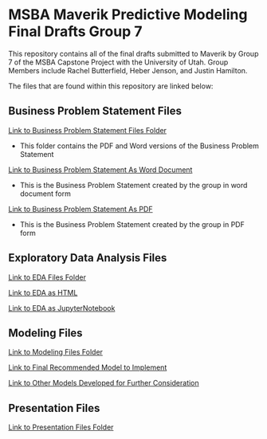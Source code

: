 # MSBA Maverik Predictive Modeling Final Drafts Group 7
This repository contains all of the final drafts submitted to Maverik by Group 7 of the MSBA Capstone Project with the University of Utah. Group Members include Rachel Butterfield, Heber Jenson, and Justin Hamilton.


The files that are found within this repository are linked below:

## Business Problem Statement Files

[Link to Business Problem Statement Files Folder](https://github.com/justinhamilton125/MSBA-Maverik-Predictive-Modeling-Final-Drafts-Group-7/tree/main/Business%20Problem%20Statement%20Files)

- This folder contains the PDF and Word versions of the Business Problem Statement

[Link to Business Problem Statement As Word Document](https://github.com/justinhamilton125/MSBA-Maverik-Predictive-Modeling-Final-Drafts-Group-7/blob/main/Business%20Problem%20Statement%20Files/IS%206813%20Maverick%20Business%20Problem%20Statement.docx)

- This is the Business Problem Statement created by the group in word document form

[Link to Business Problem Statement As PDF](https://github.com/justinhamilton125/MSBA-Maverik-Predictive-Modeling-Final-Drafts-Group-7/blob/main/Business%20Problem%20Statement%20Files/IS%206813%20Maverick%20Business%20Problem%20Statement.pdf)

- This is the Business Problem Statement created by the group in PDF form


## Exploratory Data Analysis Files

[Link to EDA Files Folder](https://github.com/justinhamilton125/MSBA-Maverik-Predictive-Modeling-Final-Drafts-Group-7/tree/main/EDA%20Files)

[Link to EDA as HTML](https://github.com/justinhamilton125/MSBA-Maverik-Predictive-Modeling-Final-Drafts-Group-7/blob/main/EDA%20Files/Group%207%20EDA%20Final%20Draft.html)

[Link to EDA as JupyterNotebook](https://github.com/justinhamilton125/MSBA-Maverik-Predictive-Modeling-Final-Drafts-Group-7/blob/main/EDA%20Files/Group%207%20EDA%20Final%20Draft.ipynb)


## Modeling Files

[Link to Modeling Files Folder](https://github.com/justinhamilton125/MSBA-Maverik-Predictive-Modeling-Final-Drafts-Group-7/tree/main/Modeling%20Files)

[Link to Final Recommended Model to Implement](https://github.com/justinhamilton125/MSBA-Maverik-Predictive-Modeling-Final-Drafts-Group-7/blob/main/Modeling%20Files/Capstone%20Maverik%20Modeling%20Final%20Group%207.ipynb)

[Link to Other Models Developed for Further Consideration](https://github.com/justinhamilton125/MSBA-Maverik-Predictive-Modeling-Final-Drafts-Group-7/blob/main/Modeling%20Files/Capstone%20Modeling%20Assignment%20Group%207%20(2).ipynb)



## Presentation Files


[Link to Presentation Files Folder](https://github.com/justinhamilton125/MSBA-Maverik-Predictive-Modeling-Final-Drafts-Group-7/tree/main/Presentation)
